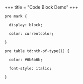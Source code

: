 +++
title = "Code Block Demo"
+++

```scss, linenos, linenostart=10, hl_lines=3-4 8-9, hide_lines=2 7
pre mark {

  display: block;

  color: currentcolor;

}

pre table td:nth-of-type(1) {

  color: #6b6b6b;

  font-style: italic;

}
```
